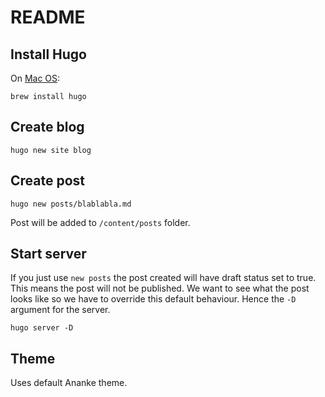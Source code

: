 # README

## Install Hugo

On [Mac OS](https://gohugo.io/getting-started/quick-start/):

```
brew install hugo
```

## Create blog

```
hugo new site blog
```

## Create post

```
hugo new posts/blablabla.md
```
Post will be added to `/content/posts` folder.

## Start server

If you just use `new posts` the post created will have draft status set to true. This means the post will not be published. We want to see what the post looks like so we have to override this default behaviour. Hence the `-D` argument for the server.

```
hugo server -D
```

## Theme

Uses default Ananke theme.